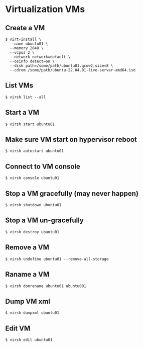 # Virtualization VMs

## Create a VM
```
$ virt-install \
  --name ubuntu01 \
  --memory 2048 \
  --vcpus 2 \
  --network network=default \
  --osinfo detect=on \
  --disk path=/some/path/ubuntu01.qcow2,size=8 \
  --cdrom /some/path/ubuntu-22.04.01-live-server-amd64.iso
```

## List VMs
```
$ virsh list --all
```

## Start a VM
```
$ virsh start ubuntu01
```

## Make sure VM start on hypervisor reboot
```
$ virsh autostart ubuntu01
```

## Connect to VM console
```
$ virsh console ubuntu01
```

## Stop a VM gracefully (may never happen)
```
$ virsh shutdown ubuntu01
```

## Stop a VM un-gracefully
```
$ virsh destroy ubuntu01
```

## Remove a VM
```
$ virsh undefine ubuntu01 --remove-all-storage
```

## Raname a VM
```
$ virsh domrename ubuntu01 ubuntu001
```

## Dump VM xml
```
$ virsh dumpxml ubuntu01
```

## Edit VM
```
$ virsh edit ubuntu01
```

